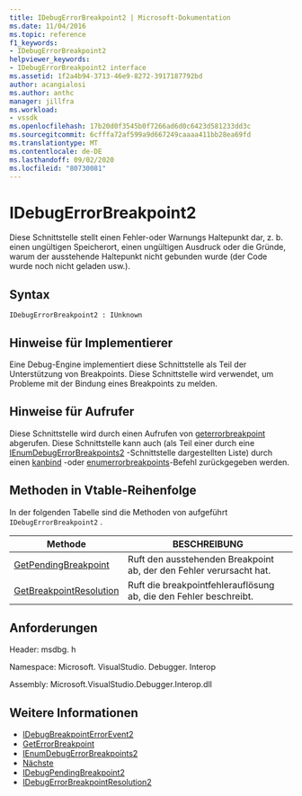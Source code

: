 ```yaml
---
title: IDebugErrorBreakpoint2 | Microsoft-Dokumentation
ms.date: 11/04/2016
ms.topic: reference
f1_keywords:
- IDebugErrorBreakpoint2
helpviewer_keywords:
- IDebugErrorBreakpoint2 interface
ms.assetid: 1f2a4b94-3713-46e9-8272-3917187792bd
author: acangialosi
ms.author: anthc
manager: jillfra
ms.workload:
- vssdk
ms.openlocfilehash: 17b20d0f3545b0f7266ad6d0c6423d581233dd3c
ms.sourcegitcommit: 6cfffa72af599a9d667249caaaa411bb28ea69fd
ms.translationtype: MT
ms.contentlocale: de-DE
ms.lasthandoff: 09/02/2020
ms.locfileid: "80730081"
---
```

# <a name="idebugerrorbreakpoint2"></a>IDebugErrorBreakpoint2
Diese Schnittstelle stellt einen Fehler-oder Warnungs Haltepunkt dar, z. b. einen ungültigen Speicherort, einen ungültigen Ausdruck oder die Gründe, warum der ausstehende Haltepunkt nicht gebunden wurde (der Code wurde noch nicht geladen usw.).

## <a name="syntax"></a>Syntax

```
IDebugErrorBreakpoint2 : IUnknown
```

## <a name="notes-for-implementers"></a>Hinweise für Implementierer
 Eine Debug-Engine implementiert diese Schnittstelle als Teil der Unterstützung von Breakpoints. Diese Schnittstelle wird verwendet, um Probleme mit der Bindung eines Breakpoints zu melden.

## <a name="notes-for-callers"></a>Hinweise für Aufrufer
 Diese Schnittstelle wird durch einen Aufrufen von [geterrorbreakpoint](../../../extensibility/debugger/reference/idebugbreakpointerrorevent2-geterrorbreakpoint.md) abgerufen. Diese Schnittstelle kann auch (als Teil einer durch eine [IEnumDebugErrorBreakpoints2](../../../extensibility/debugger/reference/ienumdebugerrorbreakpoints2.md) -Schnittstelle dargestellten Liste) durch einen [kanbind](../../../extensibility/debugger/reference/idebugpendingbreakpoint2-canbind.md) -oder [enumerrorbreakpoints](../../../extensibility/debugger/reference/idebugpendingbreakpoint2-enumerrorbreakpoints.md)-Befehl zurückgegeben werden.

## <a name="methods-in-vtable-order"></a>Methoden in Vtable-Reihenfolge
 In der folgenden Tabelle sind die Methoden von aufgeführt `IDebugErrorBreakpoint2` .

|Methode|BESCHREIBUNG|
|------------|-----------------|
|[GetPendingBreakpoint](../../../extensibility/debugger/reference/idebugerrorbreakpoint2-getpendingbreakpoint.md)|Ruft den ausstehenden Breakpoint ab, der den Fehler verursacht hat.|
|[GetBreakpointResolution](../../../extensibility/debugger/reference/idebugerrorbreakpoint2-getbreakpointresolution.md)|Ruft die breakpointfehlerauflösung ab, die den Fehler beschreibt.|

## <a name="requirements"></a>Anforderungen
 Header: msdbg. h

 Namespace: Microsoft. VisualStudio. Debugger. Interop

 Assembly: Microsoft.VisualStudio.Debugger.Interop.dll

## <a name="see-also"></a>Weitere Informationen
- [IDebugBreakpointErrorEvent2](../../../extensibility/debugger/reference/idebugbreakpointerrorevent2.md)
- [GetErrorBreakpoint](../../../extensibility/debugger/reference/idebugbreakpointerrorevent2-geterrorbreakpoint.md)
- [IEnumDebugErrorBreakpoints2](../../../extensibility/debugger/reference/ienumdebugerrorbreakpoints2.md)
- [Nächste](../../../extensibility/debugger/reference/ienumdebugerrorbreakpoints2-next.md)
- [IDebugPendingBreakpoint2](../../../extensibility/debugger/reference/idebugpendingbreakpoint2.md)
- [IDebugErrorBreakpointResolution2](../../../extensibility/debugger/reference/idebugerrorbreakpointresolution2.md)
